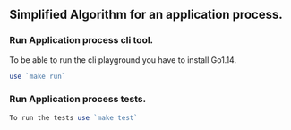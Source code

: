 ## Simplified Algorithm for an application process.
### Run Application process cli tool.
To be able to run the cli playground you have to install Go1.14.
```js
use `make run`
```
### Run Application process tests.
```js
To run the tests use `make test`
```

